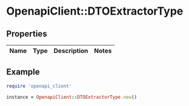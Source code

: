 # OpenapiClient::DTOExtractorType

## Properties

| Name | Type | Description | Notes |
| ---- | ---- | ----------- | ----- |

## Example

```ruby
require 'openapi_client'

instance = OpenapiClient::DTOExtractorType.new()
```

